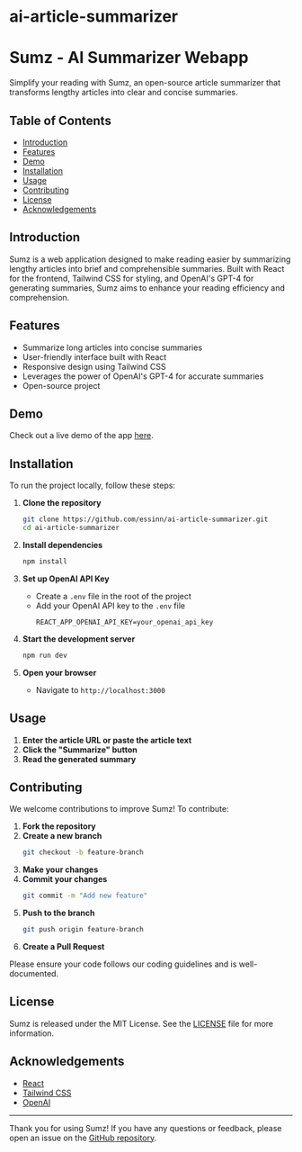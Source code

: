 # ai-article-summarizer
# Sumz - AI Summarizer Webapp

Simplify your reading with Sumz, an open-source article summarizer that transforms lengthy articles into clear and concise summaries.

## Table of Contents

- [Introduction](#introduction)
- [Features](#features)
- [Demo](#demo)
- [Installation](#installation)
- [Usage](#usage)
- [Contributing](#contributing)
- [License](#license)
- [Acknowledgements](#acknowledgements)

## Introduction

Sumz is a web application designed to make reading easier by summarizing lengthy articles into brief and comprehensible summaries. Built with React for the frontend, Tailwind CSS for styling, and OpenAI's GPT-4 for generating summaries, Sumz aims to enhance your reading efficiency and comprehension.

## Features

- Summarize long articles into concise summaries
- User-friendly interface built with React
- Responsive design using Tailwind CSS
- Leverages the power of OpenAI's GPT-4 for accurate summaries
- Open-source project

## Demo

Check out a live demo of the app [here](#).

## Installation

To run the project locally, follow these steps:

1. **Clone the repository**
   ```bash
   git clone https://github.com/essinn/ai-article-summarizer.git
   cd ai-article-summarizer
   ```

2. **Install dependencies**
   ```bash
   npm install
   ```

3. **Set up OpenAI API Key**
   - Create a `.env` file in the root of the project
   - Add your OpenAI API key to the `.env` file
     ```env
     REACT_APP_OPENAI_API_KEY=your_openai_api_key
     ```

4. **Start the development server**
   ```bash
   npm run dev
   ```

5. **Open your browser**
   - Navigate to `http://localhost:3000`

## Usage

1. **Enter the article URL or paste the article text**
2. **Click the "Summarize" button**
3. **Read the generated summary**

## Contributing

We welcome contributions to improve Sumz! To contribute:

1. **Fork the repository**
2. **Create a new branch**
   ```bash
   git checkout -b feature-branch
   ```
3. **Make your changes**
4. **Commit your changes**
   ```bash
   git commit -m "Add new feature"
   ```
5. **Push to the branch**
   ```bash
   git push origin feature-branch
   ```
6. **Create a Pull Request**

Please ensure your code follows our coding guidelines and is well-documented.

## License

Sumz is released under the MIT License. See the [LICENSE](LICENSE) file for more information.

## Acknowledgements

- [React](https://reactjs.org/)
- [Tailwind CSS](https://tailwindcss.com/)
- [OpenAI](https://www.openai.com/)

---

Thank you for using Sumz! If you have any questions or feedback, please open an issue on the [GitHub repository](https://github.com/essinn/ai-article-summarizer).